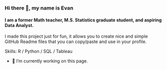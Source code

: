 ### Hi there 👋, my name is Evan
#### I am a former Math teacher, M.S. Statistics graduate student, and aspiring Data Analyst. 
I made this project just for fun, it allows you to create nice and simple GitHub Readme files that you can copy/paste and use in your profile.

Skills: R / Python / SQL / Tableau

- 🔭 I’m currently working on this page. 






<!--
**etauzer/etauzer** is a ✨ _special_ ✨ repository because its `README.md` (this file) appears on your GitHub profile.

Here are some ideas to get you started:

- 🔭 I’m currently working on ...
- 🌱 I’m currently learning ...
- 👯 I’m looking to collaborate on ...
- 🤔 I’m looking for help with ...
- 💬 Ask me about ...
- 📫 How to reach me: ...
- 😄 Pronouns: ...
- ⚡ Fun fact: ...
-->
